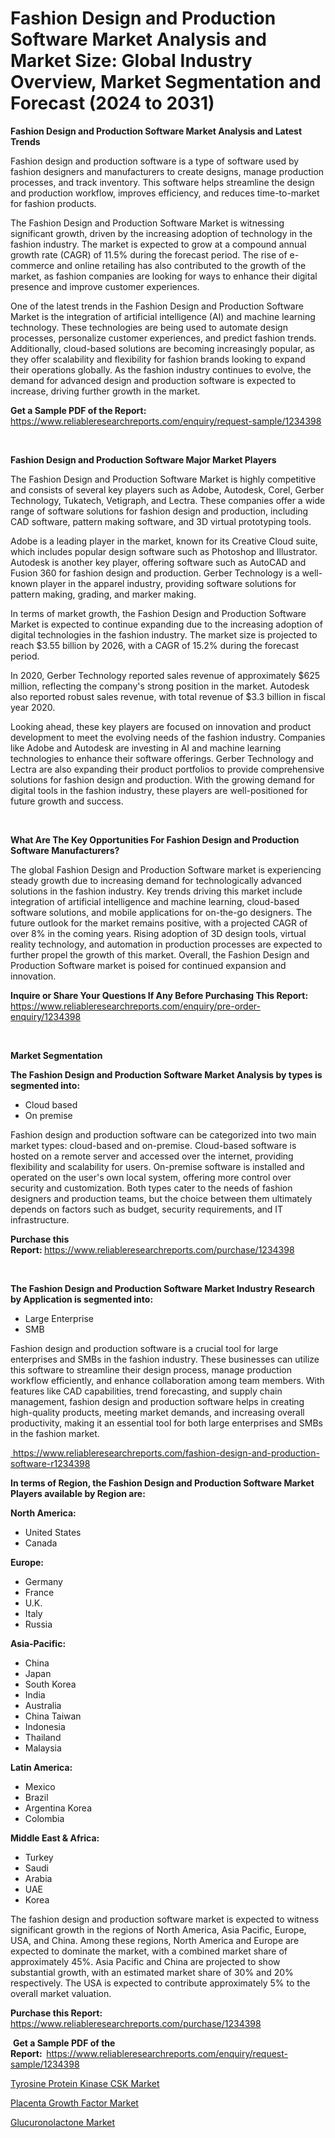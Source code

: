 <p><h1>Fashion Design and Production Software Market Analysis and Market Size: Global Industry Overview, Market Segmentation and Forecast (2024 to 2031)</h1></p><p><strong>Fashion Design and Production Software Market Analysis and Latest Trends</strong></p>
<p><p>Fashion design and production software is a type of software used by fashion designers and manufacturers to create designs, manage production processes, and track inventory. This software helps streamline the design and production workflow, improves efficiency, and reduces time-to-market for fashion products.</p><p>The Fashion Design and Production Software Market is witnessing significant growth, driven by the increasing adoption of technology in the fashion industry. The market is expected to grow at a compound annual growth rate (CAGR) of 11.5% during the forecast period. The rise of e-commerce and online retailing has also contributed to the growth of the market, as fashion companies are looking for ways to enhance their digital presence and improve customer experiences.</p><p>One of the latest trends in the Fashion Design and Production Software Market is the integration of artificial intelligence (AI) and machine learning technology. These technologies are being used to automate design processes, personalize customer experiences, and predict fashion trends. Additionally, cloud-based solutions are becoming increasingly popular, as they offer scalability and flexibility for fashion brands looking to expand their operations globally. As the fashion industry continues to evolve, the demand for advanced design and production software is expected to increase, driving further growth in the market.</p></p>
<p><strong>Get a Sample PDF of the Report:&nbsp;</strong> <a href="https://www.reliableresearchreports.com/enquiry/request-sample/1234398">https://www.reliableresearchreports.com/enquiry/request-sample/1234398</a></p>
<p>&nbsp;</p>
<p><strong>Fashion Design and Production Software Major Market Players</strong></p>
<p><p>The Fashion Design and Production Software Market is highly competitive and consists of several key players such as Adobe, Autodesk, Corel, Gerber Technology, Tukatech, Vetigraph, and Lectra. These companies offer a wide range of software solutions for fashion design and production, including CAD software, pattern making software, and 3D virtual prototyping tools. </p><p>Adobe is a leading player in the market, known for its Creative Cloud suite, which includes popular design software such as Photoshop and Illustrator. Autodesk is another key player, offering software such as AutoCAD and Fusion 360 for fashion design and production. Gerber Technology is a well-known player in the apparel industry, providing software solutions for pattern making, grading, and marker making.</p><p>In terms of market growth, the Fashion Design and Production Software Market is expected to continue expanding due to the increasing adoption of digital technologies in the fashion industry. The market size is projected to reach $3.55 billion by 2026, with a CAGR of 15.2% during the forecast period.</p><p>In 2020, Gerber Technology reported sales revenue of approximately $625 million, reflecting the company's strong position in the market. Autodesk also reported robust sales revenue, with total revenue of $3.3 billion in fiscal year 2020.</p><p>Looking ahead, these key players are focused on innovation and product development to meet the evolving needs of the fashion industry. Companies like Adobe and Autodesk are investing in AI and machine learning technologies to enhance their software offerings. Gerber Technology and Lectra are also expanding their product portfolios to provide comprehensive solutions for fashion design and production. With the growing demand for digital tools in the fashion industry, these players are well-positioned for future growth and success.</p></p>
<p>&nbsp;</p>
<p><strong>What Are The Key Opportunities For Fashion Design and Production Software Manufacturers?</strong></p>
<p><p>The global Fashion Design and Production Software market is experiencing steady growth due to increasing demand for technologically advanced solutions in the fashion industry. Key trends driving this market include integration of artificial intelligence and machine learning, cloud-based software solutions, and mobile applications for on-the-go designers. The future outlook for the market remains positive, with a projected CAGR of over 8% in the coming years. Rising adoption of 3D design tools, virtual reality technology, and automation in production processes are expected to further propel the growth of this market. Overall, the Fashion Design and Production Software market is poised for continued expansion and innovation.</p></p>
<p><strong>Inquire or Share Your Questions If Any Before Purchasing This Report:</strong> <a href="https://www.reliableresearchreports.com/enquiry/pre-order-enquiry/1234398">https://www.reliableresearchreports.com/enquiry/pre-order-enquiry/1234398</a></p>
<p>&nbsp;</p>
<p><strong>Market Segmentation</strong></p>
<p><strong>The Fashion Design and Production Software Market Analysis by types is segmented into:</strong></p>
<p><ul><li>Cloud based</li><li>On premise</li></ul></p>
<p><p>Fashion design and production software can be categorized into two main market types: cloud-based and on-premise. Cloud-based software is hosted on a remote server and accessed over the internet, providing flexibility and scalability for users. On-premise software is installed and operated on the user's own local system, offering more control over security and customization. Both types cater to the needs of fashion designers and production teams, but the choice between them ultimately depends on factors such as budget, security requirements, and IT infrastructure.</p></p>
<p><strong>Purchase this Report:&nbsp;</strong><a href="https://www.reliableresearchreports.com/purchase/1234398">https://www.reliableresearchreports.com/purchase/1234398</a></p>
<p>&nbsp;</p>
<p><strong>The Fashion Design and Production Software Market Industry Research by Application is segmented into:</strong></p>
<p><ul><li>Large Enterprise</li><li>SMB</li></ul></p>
<p><p>Fashion design and production software is a crucial tool for large enterprises and SMBs in the fashion industry. These businesses can utilize this software to streamline their design process, manage production workflow efficiently, and enhance collaboration among team members. With features like CAD capabilities, trend forecasting, and supply chain management, fashion design and production software helps in creating high-quality products, meeting market demands, and increasing overall productivity, making it an essential tool for both large enterprises and SMBs in the fashion market.</p></p>
<p><a href="https://www.reliableresearchreports.com/fashion-design-and-production-software-r1234398">&nbsp;https://www.reliableresearchreports.com/fashion-design-and-production-software-r1234398</a></p>
<p><strong>In terms of Region, the Fashion Design and Production Software Market Players available by Region are:</strong></p>
<p>
    <p> <strong> North America: </strong>
        <ul>
            <li>United States</li>
            <li>Canada</li>
        </ul>
        </p> 
    <p> <strong> Europe: </strong>
        <ul>
            <li>Germany</li>
            <li>France</li>
            <li>U.K.</li>
            <li>Italy</li>
            <li>Russia</li>
        </ul>
        </p> 
    <p> <strong> Asia-Pacific: </strong>
        <ul>
            <li>China</li>
            <li>Japan</li>
            <li>South Korea</li>
            <li>India</li>
            <li>Australia</li>
            <li>China Taiwan</li>
            <li>Indonesia</li>
            <li>Thailand</li>
            <li>Malaysia</li>
        </ul>
        </p> 
    <p> <strong> Latin America: </strong>
        <ul>
            <li>Mexico</li>
            <li>Brazil</li>
            <li>Argentina Korea</li>
            <li>Colombia</li>
        </ul>
        </p> 
    <p> <strong> Middle East & Africa: </strong>
        <ul>
            <li>Turkey</li>
            <li>Saudi</li>
            <li>Arabia</li>
            <li>UAE</li>
            <li>Korea</li>
        </ul>
    </p>
    </p>
<p><p>The fashion design and production software market is expected to witness significant growth in the regions of North America, Asia Pacific, Europe, USA, and China. Among these regions, North America and Europe are expected to dominate the market, with a combined market share of approximately 45%. Asia Pacific and China are projected to show substantial growth, with an estimated market share of 30% and 20% respectively. The USA is expected to contribute approximately 5% to the overall market valuation.</p></p>
<p><strong>Purchase this Report: </strong><a href="https://www.reliableresearchreports.com/purchase/1234398">https://www.reliableresearchreports.com/purchase/1234398</a></p>
<p>&nbsp;<strong>Get a Sample PDF of the Report:&nbsp;&nbsp;</strong><a href="https://www.reliableresearchreports.com/enquiry/request-sample/1234398">https://www.reliableresearchreports.com/enquiry/request-sample/1234398</a></p>
<p><strong></strong></p>
<p><p><a href="https://www.linkedin.com/pulse/tyrosine-protein-kinase-csk-market-insight-trends-growth-forecasted-smxjf">Tyrosine Protein Kinase CSK Market</a></p><p><a href="https://www.linkedin.com/pulse/placenta-growth-factor-market-competitive-analysis-trends-forecast-yjywf">Placenta Growth Factor Market</a></p><p><a href="https://www.linkedin.com/pulse/glucuronolactone-market-trends-analysis-forecasted-period-2024-2031-zmxzf">Glucuronolactone Market</a></p></p>